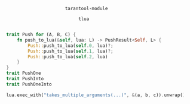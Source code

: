 
                              tarantool-module

                                   tlua

```rust

    trait Push for (A, B, C) {
        fn push_to_lua(&self, lua: L) -> PushResult<Self, L> {
            Push::push_to_lua(self.0, lua)?;
            Push::push_to_lua(self.1, lua)?;
            Push::push_to_lua(self.2, lua)
        }
    }
    trait PushOne
    trait PushInto
    trait PushOneInto

    lua.exec_with("takes_multiple_arguments(...)", &(a, b, c)).unwrap();

```



